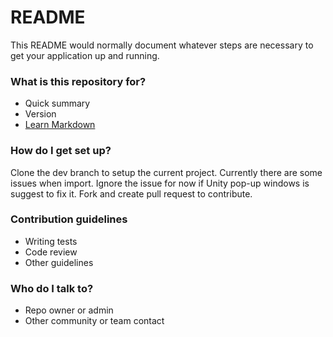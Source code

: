 # README #

This README would normally document whatever steps are necessary to get your application up and running.

### What is this repository for? ###

* Quick summary
* Version
* [Learn Markdown](https://bitbucket.org/tutorials/markdowndemo)

### How do I get set up? ###

Clone the dev branch to setup the current project.
Currently there are some issues when import. 
Ignore the issue for now if Unity pop-up windows is suggest to fix it.
Fork and create pull request to contribute.

### Contribution guidelines ###

* Writing tests
* Code review
* Other guidelines

### Who do I talk to? ###

* Repo owner or admin
* Other community or team contact